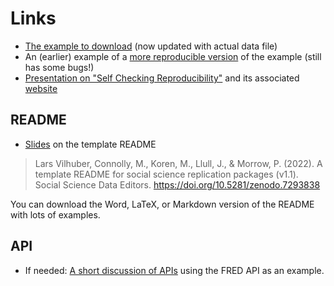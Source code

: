 # Links

- [The example to download](https://github.com/larsvilhuber/PUBPOL-6090-reproducibility) (now updated with actual data file)
- An (earlier) example of a [more reproducible version](https://github.com/labordynamicsinstitute/prettygood-example/) of the example (still has some bugs!)
- [Presentation on "Self Checking Reproducibility"](https://larsvilhuber.github.io/self-checking-reproducibility/presentation/) and its associated [website](https://larsvilhuber.github.io/self-checking-reproducibility/)

## README

- [Slides](https://labordynamicsinstitute.github.io/replicability-training-presentation/part1b.html) on the template README

> Lars Vilhuber, Connolly, M., Koren, M., Llull, J., & Morrow, P. (2022). A template README for social science replication packages (v1.1). Social Science Data Editors. https://doi.org/10.5281/zenodo.7293838 

You can download the Word, LaTeX, or Markdown version of the README with lots of examples.

## API

- If needed: [A short discussion of APIs](https://github.com/labordynamicsinstitute/alfred_example) using the FRED API as an example.